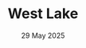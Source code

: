 ---
layout: post
date: 29 May 2025
title: West Lake
place: Hangzhou
camera: iPhone 11
excerpt: Scenery of West Lake
card-image: 0
banner-image: 0
banner-offset: 60
gallery:
  - image: https://cdn.cdnjson.com/pic.html?url=https://i.imgur.com/XPqGrXe.jpeg
    description: "Lotus, boats and Baochu Pagoda"
  - image: https://cdn.cdnjson.com/pic.html?url=https://i.imgur.com/ZieZNCM.jpeg
    description: "West Lake after the rain"
  - image: https://cdn.cdnjson.com/pic.html?url=https://i.imgur.com/j40KA7u.jpeg
    description: "A squirrel on a tree by the West Lake"
  - image: https://cdn.cdnjson.com/pic.html?url=https:/i.imgur.com/JiIe9Ws.jpeg
    description: "Su Causeway"
  - image: https://cdn.cdnjson.com/pic.html?url=https://i.imgur.com/TBiQ9hM.jpeg
    description: "Lotus in West Lake"
    
---